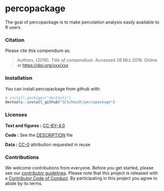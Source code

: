 
<!-- README.md is generated from README.Rmd. Please edit that file -->

# percopackage

The goal of percopackage is to make percolation analysis easily available to R users.

### Citation

Please cite this compendium as:

> Authors, (2018). *Title of compendium*. Accessed 26 Mrz 2018. Online
> at <https://doi.org/xxx/xxx>

### Installation

You can install percopackage from github with:

``` r
# install.packages("devtools")
devtools::install_github("SCSchmidt/percopackage")
```

### Licenses

**Text and figures :**
[CC-BY-4.0](http://creativecommons.org/licenses/by/4.0/)

**Code :** See the [DESCRIPTION](DESCRIPTION) file

**Data :** [CC-0](http://creativecommons.org/publicdomain/zero/1.0/)
attribution requested in reuse

### Contributions

We welcome contributions from everyone. Before you get started, please
see our [contributor guidelines](CONTRIBUTING.md). Please note that this
project is released with a [Contributor Code of Conduct](CONDUCT.md). By
participating in this project you agree to abide by its terms.
